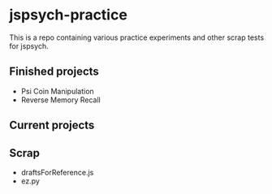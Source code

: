 # jspsych-practice
This is a repo containing various practice experiments and other scrap tests for jspsych.

## Finished projects
* Psi Coin Manipulation
* Reverse Memory Recall

## Current projects

## Scrap
* draftsForReference.js
* ez.py
